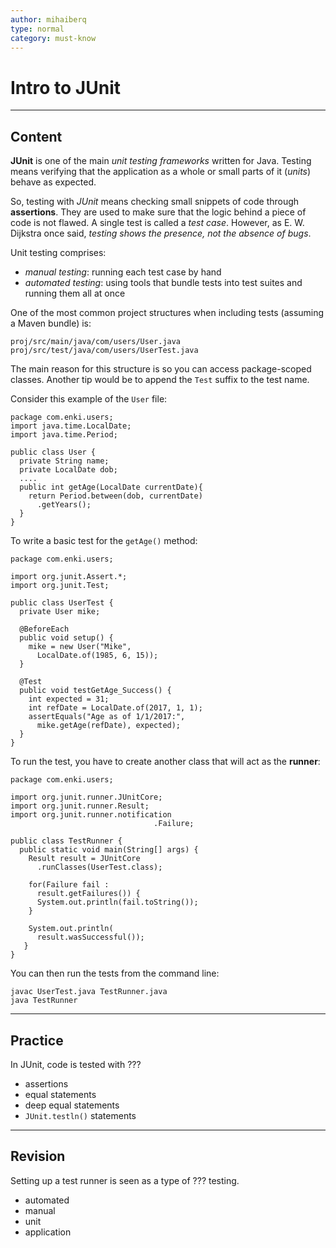```yaml
---
author: mihaiberq
type: normal
category: must-know
---
```


# Intro to JUnit


---

## Content

**JUnit** is one of the main *unit testing frameworks* written for Java. Testing means verifying that the application as a whole or small parts of it (*units*) behave as expected.

So, testing with *JUnit* means checking small snippets of code through **assertions**. They are used to make sure that the logic behind a piece of code is not flawed. A single test is called a *test case*. However, as E. W. Dijkstra once said, *testing shows the presence, not the absence of bugs*.

Unit testing comprises:

- *manual testing*: running each test case by hand
- *automated testing*: using tools that bundle tests into test suites and running them all at once

One of the most common project structures when including tests (assuming a Maven bundle) is:

```plain-text
proj/src/main/java/com/users/User.java
proj/src/test/java/com/users/UserTest.java
```

The main reason for this structure is so you can access package-scoped classes. Another tip would be to append the `Test` suffix to the test name.

Consider this example of the `User` file:

```plain-text
package com.enki.users;
import java.time.LocalDate;
import java.time.Period;

public class User {
  private String name;
  private LocalDate dob;
  ....
  public int getAge(LocalDate currentDate){
    return Period.between(dob, currentDate)
      .getYears();
  }
}
```

To write a basic test for the `getAge()` method:

```plain-text
package com.enki.users;

import org.junit.Assert.*;
import org.junit.Test;

public class UserTest {
  private User mike;

  @BeforeEach
  public void setup() {
    mike = new User("Mike",
      LocalDate.of(1985, 6, 15));
  }

  @Test
  public void testGetAge_Success() {
    int expected = 31;
    int refDate = LocalDate.of(2017, 1, 1);
    assertEquals("Age as of 1/1/2017:",
      mike.getAge(refDate), expected);
  }
}
```

To run the test, you have to create another class that will act as the **runner**:

```plain-text
package com.enki.users;

import org.junit.runner.JUnitCore;
import org.junit.runner.Result;
import org.junit.runner.notification
                                .Failure;

public class TestRunner {
  public static void main(String[] args) {
    Result result = JUnitCore
      .runClasses(UserTest.class);

    for(Failure fail :
      result.getFailures()) {
      System.out.println(fail.toString());
    }

    System.out.println(
      result.wasSuccessful());
   }
}  
```

You can then run the tests from the command line:

```plain-text
javac UserTest.java TestRunner.java
java TestRunner
```


---

## Practice

In JUnit, code is tested with ???

- assertions
- equal statements
- deep equal statements
- `JUnit.testln()` statements


---

## Revision

Setting up a test runner is seen as a type of ??? testing.

- automated
- manual
- unit
- application

